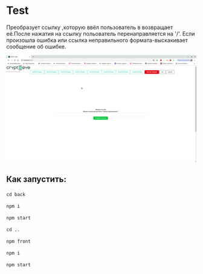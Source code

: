 # Test
Преобразует ссылку ,которую ввёл пользователь в возвращает её.После нажатия на ссылку польователь перенаправляется на '/'.
Если произошла ошибка или ссылка неправильного формата-выскакивает сообщение об ошибке.

![](123.gif)

## Как запустить:
``cd back``

``npm i``

``npm start``

``cd ..``

``npm front``

``npm i ``

``npm start``


